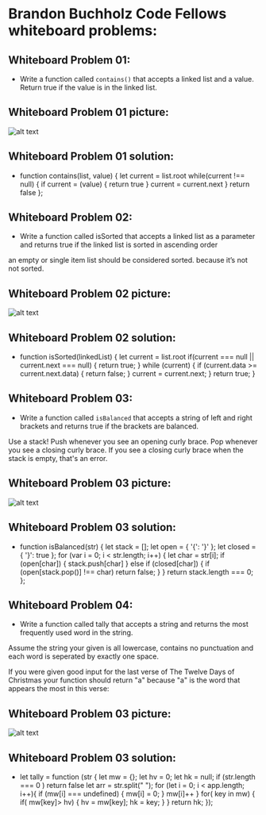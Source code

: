 # Brandon Buchholz Code Fellows whiteboard problems:

## Whiteboard Problem 01:

* Write a function called `contains()` that accepts a
linked list and a value. Return true if the value is 
in the linked list.

## Whiteboard Problem 01 picture:
![alt text](assets/Whiteboard-01.JPG)

## Whiteboard Problem 01 solution:

* function contains(list, value) {
    let current = list.root
    while(current !== null) {
        if current = (value) {
            return true
        }
        current = current.next
    }
    return false
};

## Whiteboard Problem 02:

* Write a function called isSorted that accepts a linked list as
a parameter and returns true if the linked list is sorted in
ascending order

an empty or single item list should be considered sorted.
because it’s not not sorted.

## Whiteboard Problem 02 picture:
![alt text](assets/Whiteboard-02.JPG)

## Whiteboard Problem 02 solution:

* function isSorted(linkedList) {
    let current = list.root
    if(current === null || current.next === null) {
        return true;
    } while (current) {
        if (current.data >= current.next.data) {
            return false;
        }
        current = current.next;
    }
    return true;
}
## Whiteboard Problem 03:

* Write a function called `isBalanced` that accepts a
string of left and right brackets and returns true if
the brackets are balanced.

Use a stack!
Push whenever you see an opening curly brace.
Pop whenever you see a closing curly brace.
If you see a closing curly brace when the stack is empty,
that's an error.

## Whiteboard Problem 03 picture:
![alt text](assets/Whiteboard-03.JPG)

## Whiteboard Problem 03 solution:

* function isBalanced(str) {
    let stack = [];
    let open = { '{': '}' };
    let closed = { '}': true };
    for (var i = 0; i < str.length; i++) {
        let char = str[i];
        if (open[char]) {
            stack.push[char]
        } else if (closed[char]) {
            if (open[stack.pop()] !== char)
             return false;
        }
    }
    return stack.length === 0;
};
## Whiteboard Problem 04:

* Write a function called tally that accepts a string and returns the most frequently used word in the string.

Assume the string your given is all lowercase, contains no punctuation and each word is seperated by exactly one space.

If you were given good input for the last verse of The Twelve Days of Christmas your function should return "a" because "a" is the word that appears the most in this verse:


## Whiteboard Problem 03 picture:
![alt text](assets/Whiteboard-04.JPG)

## Whiteboard Problem 03 solution:

* let tally = function (str {
    let mw = {};
    let hv = 0;
    let hk = null;
    if (str.length === 0 ) return false
    let arr = str.split(" ");
    for (let i = 0; i < app.length; i++){
        if (mw[i] === undefined) {
            mw[i] = 0;
        }
            mw[i]++
    }
    for( key in mw) {
        if( mw[key]> hv) {
            hv = mw[key];
            hk = key;
        }
    } 
    return hk;
});